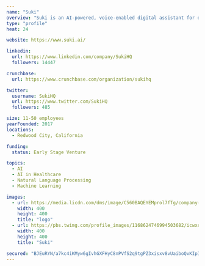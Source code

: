 ```yaml
---
name: "Suki"
overview: "Suki is an AI-powered, voice-enabled digital assistant for doctors that lifts the burden of documentation, enabling them to focus on what they love: treating patients."
type: "profile"
heat: 24

website: https://www.suki.ai/

linkedin:
  url: https://www.linkedin.com/company/SukiHQ
  followers: 14447

crunchbase:
  url: https://www.crunchbase.com/organization/sukihq

twitter:
  username: SukiHQ
  url: https://www.twitter.com/SukiHQ
  followers: 485

size: 11-50 employees
yearFounded: 2017
locations:
  - Redwood City, California

funding:
  status: Early Stage Venture

topics:
  - AI
  - AI in Healthcare
  - Natural Language Processing
  - Machine Learning

images:
  - url: https://media.licdn.com/dms/image/C560BAQEYEMprol7fTg/company-logo_400_400/0?e=1582761600&v=beta&t=1dkI9YPAwTF0lsYTRsy6PCnVE8_E1k-Sz6qTkZSltOg
    width: 400
    height: 400
    title: "logo"
  - url: https://pbs.twimg.com/profile_images/1168624746994503682/icwxr58I_400x400.jpg
    width: 400
    height: 400
    title: "Suki"

secured: "BJEuRYN/a7kc4iKMyw6gIvhGXFHyC8nPVfS2q9tgPZ3xisxv8vUaiboQvKIpIdBCVftqbfZebdSw1kO/OmUSfns96TRa4k0OCrBaLHs7ghEeTUxNkurgz+q6igRB4Y1QgjBtyZ1r+NuAySkGUaxnQ5E6U0hlsZDohyRDbWJ9rnBRZWFOME0GlvQkXUwLUOTlgrL3Ymw66DCJxvH6WgbYt+zaTR6+/FQhKouSkgBM/IhODNQPROLil2TUrhlSQ8BnsRIHFpB7W8y6eBazFaWiUbkTD+3ArLpPr9A2HrHhwjowfd38EXpC84vciSrXC+R8;t+Ffq7OO2Bc6E4o4pv9fXg=="
---
```


